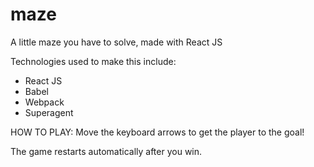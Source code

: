 # maze
A little maze you have to solve, made with React JS
  
 Technologies used to make this include:
 - React JS
 - Babel
 - Webpack
 - Superagent

HOW TO PLAY: 
  Move the keyboard arrows to get the player to the goal!

The game restarts automatically after you win.
